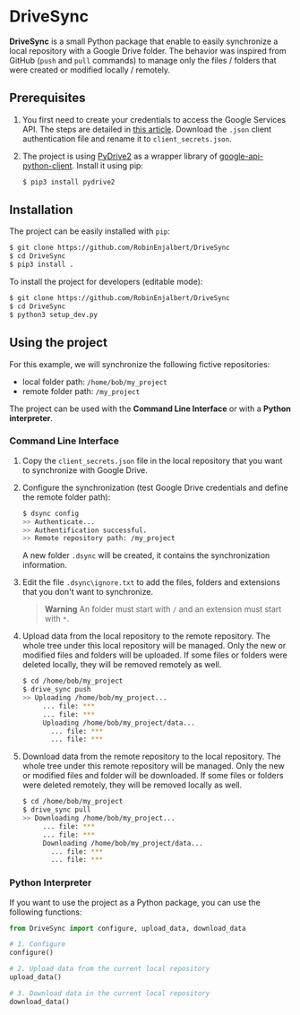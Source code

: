 # DriveSync

**DriveSync** is a small Python package that enable to easily synchronize a local repository with a Google Drive folder.
The behavior was inspired from GitHub (`push` and `pull` commands) to manage only the files / folders that were 
created or modified locally / remotely.


## Prerequisites

1. You first need to create your credentials to access the Google Services API. The steps are detailed in 
   [this article](https://medium.com/@chingjunetao/simple-way-to-access-to-google-service-api-a22f4251bb52). Download the `.json` client authentication file and rename it to `client_secrets.json`.

1. The project is using [PyDrive2](https://github.com/iterative/PyDrive2) as a wrapper library of 
   [google-api-python-client](https://github.com/googleapis/google-api-python-client). Install it using pip:
   ```bash
   $ pip3 install pydrive2
   ```
   

## Installation

The project can be easily installed with `pip`:
```bash
$ git clone https://github.com/RobinEnjalbert/DriveSync
$ cd DriveSync
$ pip3 install .
```

To install the project for developers (editable mode):
```bash
$ git clone https://github.com/RobinEnjalbert/DriveSync
$ cd DriveSync
$ python3 setup_dev.py
```


## Using the project

For this example, we will synchronize the following fictive repositories:
* local folder path: `/home/bob/my_project`
* remote folder path: `/my_project`

The project can be used with the **Command Line Interface** or with a **Python interpreter**.

### Command Line Interface

1. Copy the `client_secrets.json` file in the local repository that you want to synchronize with Google Drive.

2. Configure the synchronization (test Google Drive credentials and define the remote folder path):
   ```bash
   $ dsync config
   >> Authenticate...
   >> Authentification successful.
   >> Remote repository path: /my_project
   ```
   A new folder `.dsync` will be created, it contains the synchronization information.

3. Edit the file `.dsync\ignore.txt` to add the files, folders and extensions that you don't want to synchronize.
   
   > **Warning**
   > An folder must start with `/` and an extension must start with `*`.

4. Upload data from the local repository to the remote repository.
   The whole tree under this local repository will be managed.
   Only the new or modified files and folders will be uploaded. 
   If some files or folders were deleted locally, they will be removed remotely as well.
   ```bash
   $ cd /home/bob/my_project
   $ drive_sync push
   >> Uploading /home/bob/my_project...
        ... file: ***
        ... file: ***
        Uploading /home/bob/my_project/data...
          ... file: ***
          ... file: ***
   ```

5. Download data from the remote repository to the local repository.
   The whole tree under this remote repository will be managed.
   Only the new or modified files and folder will be downloaded.
   If some files or folders were deleted remotely, they will be removed locally as well.
   ```bash
   $ cd /home/bob/my_project
   $ drive_sync pull
   >> Downloading /home/bob/my_project...
        ... file: ***
        ... file: ***
        Downloading /home/bob/my_project/data...
          ... file: ***
          ... file: ***
   ```

### Python Interpreter

If you want to use the project as a Python package, you can use the following functions:
```python
from DriveSync import configure, upload_data, download_data

# 1. Configure
configure()

# 2. Upload data from the current local repository
upload_data()

# 3. Download data in the current local repository
download_data()
```
